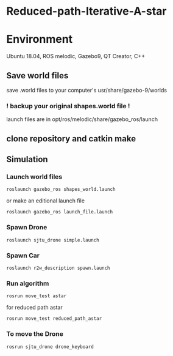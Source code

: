 # Reduced-path-Iterative-A-star

Environment
============
Ubuntu 18.04, ROS melodic, Gazebo9, QT Creator, C++

## Save world files
save .world files to your computer's usr/share/gazebo-9/worlds
### ! backup your original shapes.world file !
launch files are in opt/ros/melodic/share/gazebo_ros/launch

## clone repository and catkin make

## Simulation
### Launch world files
```
roslaunch gazebo_ros shapes_world.launch
```

or make an editional launch file

```
roslaunch gazebo_ros launch_file.launch
```

### Spawn Drone
```
roslaunch sjtu_drone simple.launch
```

### Spawn Car
```
roslaunch r2w_description spawn.launch
```

### Run algorithm
```
rosrun move_test astar
```

for reduced path astar

```
rosrun move_test reduced_path_astar
```

### To move the Drone
```
rosrun sjtu_drone drone_keyboard
```
